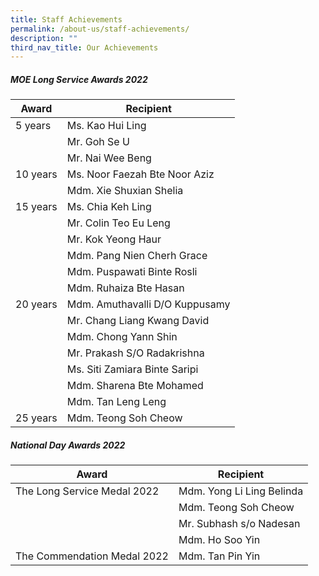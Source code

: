 ```yaml
---
title: Staff Achievements
permalink: /about-us/staff-achievements/
description: ""
third_nav_title: Our Achievements
---
```

##### MOE Long Service Awards 2022

| Award | Recipient | 
| -------- | -------- | 
| 5 years    | Ms. Kao Hui Ling     | 
|| Mr. Goh Se U	
|| Mr. Nai Wee Beng
| 10 years | Ms. Noor Faezah Bte Noor Aziz
|| Mdm. Xie Shuxian Shelia
| 15 years | Ms. Chia Keh Ling
|| Mr. Colin Teo Eu Leng
|| Mr. Kok Yeong Haur
|| Mdm. Pang Nien Cherh Grace
|| Mdm. Puspawati Binte Rosli
|| Mdm. Ruhaiza Bte Hasan 
| 20 years | Mdm. Amuthavalli D/O Kuppusamy 
|| Mr. Chang Liang Kwang David
|| Mdm. Chong Yann Shin
|| Mr. Prakash S/O Radakrishna
|| Ms. Siti Zamiara Binte Saripi
|| Mdm. Sharena Bte Mohamed
|| Mdm. Tan Leng Leng
| 25 years | Mdm. Teong Soh Cheow

##### National Day Awards 2022

| Award | Recipient | 
| -------- | -------- | 
| The Long Service Medal 2022   | Mdm. Yong Li Ling Belinda 
|| Mdm. Teong Soh Cheow 
|| Mr. Subhash s/o Nadesan 
|| Mdm. Ho Soo Yin
| The Commendation Medal 2022 | Mdm. Tan Pin Yin












